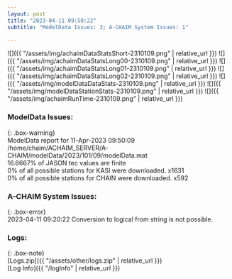 ```yaml
---
layout: post
title: "2023-04-11 09:50:22"
subtitle: "ModelData Issues: 3; A-CHAIM System Issues: 1"

---
```


![]({{ "/assets/img/achaimDataStatsShort-2310109.png" | relative_url }})
![]({{ "/assets/img/achaimDataStatsLong00-2310109.png" | relative_url }})
![]({{ "/assets/img/achaimDataStatsLong01-2310109.png" | relative_url }})
![]({{ "/assets/img/achaimDataStatsLong02-2310109.png" | relative_url }})
![]({{ "/assets/img/modelDataDataStats-2310109.png" | relative_url }})
![]({{ "/assets/img/modelDataStationStats-2310109.png" | relative_url }})
![]({{ "/assets/img/achaimRunTime-2310109.png" | relative_url }})


### ModelData Issues:  
  
{: .box-warning}  
 ModelData report for 11-Apr-2023 09:50:09   
 /home/chaim/ACHAIM_SERVER/A-CHAIM/modelData/2023/101/09/modelData.mat   
 16.6667% of JASON tec values are finite   
 0% of all possible stations for KASI were downloaded. x1631   
 0% of all possible stations for CHAIN were downloaded. x592   
  
### A-CHAIM System Issues:  
  
{: .box-error}  
2023-04-11 09:20:22 Conversion to logical from string is not possible.  

### Logs:  
  
{: .box-note}  
[Logs.zip]({{ "/assets/other/logs.zip" | relative_url }})  
[Log Info]({{ "/logInfo" | relative_url }})  
